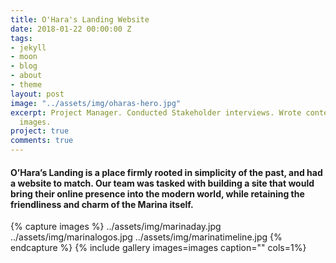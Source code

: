 ```yaml
---
title: O'Hara's Landing Website
date: 2018-01-22 00:00:00 Z
tags:
- jekyll
- moon
- blog
- about
- theme
layout: post
image: "../assets/img/oharas-hero.jpg"
excerpt: Project Manager. Conducted Stakeholder interviews. Wrote content and sourced
  images.
project: true
comments: true
---
```


#### O’Hara’s Landing is a place firmly rooted in simplicity of the past, and had a website to match. Our team was tasked with building a site that would bring their online presence into the modern world, while retaining the friendliness and charm of the Marina itself. 
 
{% capture images %}
	../assets/img/marinaday.jpg
  ../assets/img/marinalogos.jpg
  ../assets/img/marinatimeline.jpg
{% endcapture %}
{% include gallery images=images caption="" cols=1%}
